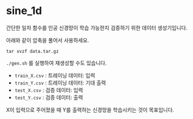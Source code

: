 # sine\_1d

간단한 일차 함수를 인공 신경망이 학습 가능한지 검증하기 위한 데이터 생성기입니다.

아래와 같이 압축을 풀어서 사용하세요.

```
tar xvzf data.tar.gz
```

`./gen.sh` 를 실행하여 재생성할 수도 있습니다.

* `train_X.csv` : 트레이닝 데이터: 입력
* `train_Y.csv` : 트레이닝 데이터: 기대 출력
* `test_X.csv` : 검증 데이터: 입력
* `test_Y.csv` : 검증 데이터: 출력

X이 입력으로 주어졌을 때 Y를 출력하는 신경망을 학습시키는 것이 목표입니다.
